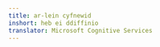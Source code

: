 ```yaml
---
title: ar-lein cyfnewid
inshort: heb ei ddiffinio
translator: Microsoft Cognitive Services
---
```




